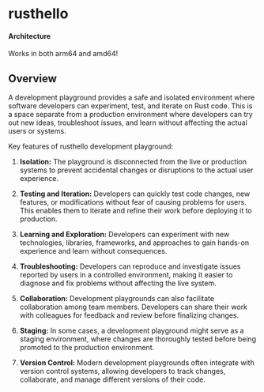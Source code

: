 # rusthello

#### Architecture

Works in both arm64 and amd64!

## Overview

A development playground provides a safe and isolated environment where software developers can experiment, test, and iterate on Rust code. This is a space separate from a production environment where developers can try out new ideas, troubleshoot issues, and learn without affecting the actual users or systems.

Key features of rusthello development playground:

1. **Isolation:** The playground is disconnected from the live or production systems to prevent accidental changes or disruptions to the actual user experience.

2. **Testing and Iteration:** Developers can quickly test code changes, new features, or modifications without fear of causing problems for users. This enables them to iterate and refine their work before deploying it to production.

3. **Learning and Exploration:** Developers can experiment with new technologies, libraries, frameworks, and approaches to gain hands-on experience and learn without consequences.

4. **Troubleshooting:** Developers can reproduce and investigate issues reported by users in a controlled environment, making it easier to diagnose and fix problems without affecting the live system.

5. **Collaboration:** Development playgrounds can also facilitate collaboration among team members. Developers can share their work with colleagues for feedback and review before finalizing changes.

6. **Staging:** In some cases, a development playground might serve as a staging environment, where changes are thoroughly tested before being promoted to the production environment.

7. **Version Control:** Modern development playgrounds often integrate with version control systems, allowing developers to track changes, collaborate, and manage different versions of their code.

